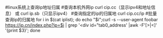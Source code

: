 #linux系统上查询ip地址归属
#查询本机外网ip
curl cip.cc（显示ipv4和地址信息） 或 curl ip.sb（只显示ipv4）
#查询指定的ip的归属地
curl cip.cc/ip
#批量查询ip的归属地
for i in $(cat iplist); do echo "$i";curl -s --user-agent foobar https://ip.cn/index.php?ip=$i | grep '<div id="tab0_address' |awk -F'[>|<]' '{print $3}'; done
